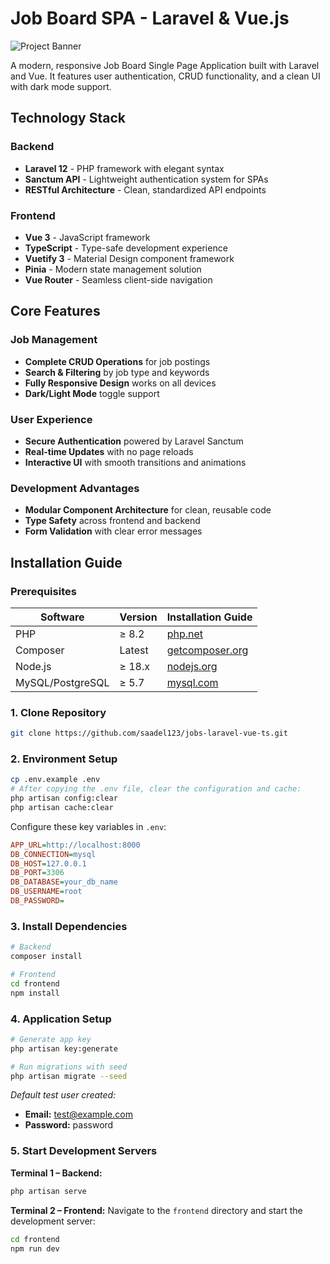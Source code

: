 
# Job Board SPA - Laravel & Vue.js

![Project Banner](https://raw.githubusercontent.com/saadel123/jobs-laravel-vue-ts/refs/heads/main/public/laravel-vue-job.gif)

A modern, responsive Job Board Single Page Application built with Laravel and Vue. It features user authentication, CRUD functionality, and a clean UI with dark mode support.

## Technology Stack

### Backend
- **Laravel 12** - PHP framework with elegant syntax
- **Sanctum API** - Lightweight authentication system for SPAs
- **RESTful Architecture** - Clean, standardized API endpoints

### Frontend
- **Vue 3** - JavaScript framework
- **TypeScript** - Type-safe development experience
- **Vuetify 3** - Material Design component framework
- **Pinia** - Modern state management solution
- **Vue Router** - Seamless client-side navigation

## Core Features

### Job Management
- **Complete CRUD Operations** for job postings
- **Search & Filtering** by job type and keywords
- **Fully Responsive Design** works on all devices
- **Dark/Light Mode** toggle support

### User Experience
- **Secure Authentication** powered by Laravel Sanctum
- **Real-time Updates** with no page reloads
- **Interactive UI** with smooth transitions and animations

### Development Advantages
- **Modular Component Architecture** for clean, reusable code
- **Type Safety** across frontend and backend
- **Form Validation** with clear error messages

## Installation Guide

### Prerequisites

| Software         | Version | Installation Guide                                              |
|------------------|---------|-----------------------------------------------------------------|
| PHP              | ≥ 8.2   | [php.net](https://www.php.net/download)                         |
| Composer         | Latest  | [getcomposer.org](https://getcomposer.org/download/)            |
| Node.js          | ≥ 18.x  | [nodejs.org](https://nodejs.org/)                                |
| MySQL/PostgreSQL | ≥ 5.7   | [mysql.com](https://dev.mysql.com/downloads/)                    |

### 1. Clone Repository

```bash
git clone https://github.com/saadel123/jobs-laravel-vue-ts.git
```

### 2. Environment Setup

```bash
cp .env.example .env
# After copying the .env file, clear the configuration and cache:
php artisan config:clear
php artisan cache:clear
```

Configure these key variables in `.env`:

```ini
APP_URL=http://localhost:8000
DB_CONNECTION=mysql
DB_HOST=127.0.0.1
DB_PORT=3306
DB_DATABASE=your_db_name
DB_USERNAME=root
DB_PASSWORD=

```

### 3. Install Dependencies

```bash
# Backend
composer install

# Frontend
cd frontend
npm install
```

### 4. Application Setup

```bash
# Generate app key
php artisan key:generate

# Run migrations with seed
php artisan migrate --seed
```

_Default test user created:_
- **Email:** test@example.com
- **Password:** password

### 5. Start Development Servers

**Terminal 1 – Backend:**

```bash
php artisan serve
```

**Terminal 2 – Frontend:**
Navigate to the `frontend` directory and start the development server:
```bash
cd frontend
npm run dev
```